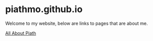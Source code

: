 # piathmo.github.io
<p>Welcome to my website, below are links to pages that are about me.</p>
<a href="file:///C:/Users/piath/Desktop/FinalProject1.html">All About Piath</a>

